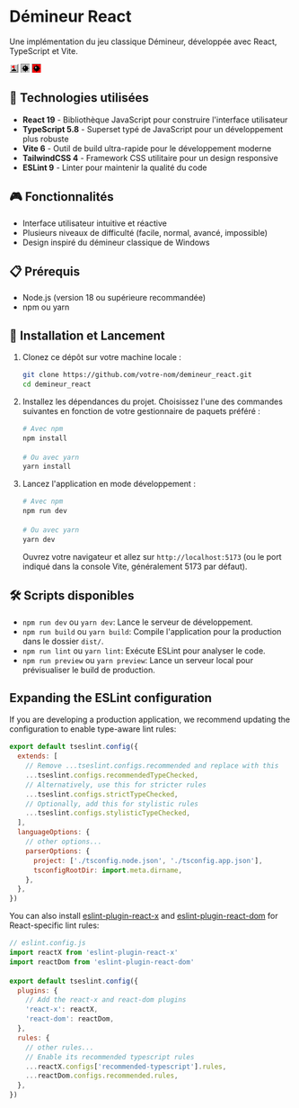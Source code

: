 # Démineur React

Une implémentation du jeu classique Démineur, développée avec React, TypeScript et Vite.

![Démineur](public/images/flag.gif) ![Mine](public/images/mine.gif) ![Explosion](public/images/exploded.gif)

## 🚀 Technologies utilisées

- **React 19** - Bibliothèque JavaScript pour construire l'interface utilisateur
- **TypeScript 5.8** - Superset typé de JavaScript pour un développement plus robuste
- **Vite 6** - Outil de build ultra-rapide pour le développement moderne
- **TailwindCSS 4** - Framework CSS utilitaire pour un design responsive
- **ESLint 9** - Linter pour maintenir la qualité du code

## 🎮 Fonctionnalités

- Interface utilisateur intuitive et réactive
- Plusieurs niveaux de difficulté (facile, normal, avancé, impossible)
- Design inspiré du démineur classique de Windows

## 📋 Prérequis

- Node.js (version 18 ou supérieure recommandée)
- npm ou yarn

## 🔧 Installation et Lancement

1.  Clonez ce dépôt sur votre machine locale :
    ```bash
    git clone https://github.com/votre-nom/demineur_react.git
    cd demineur_react
    ```

2.  Installez les dépendances du projet. Choisissez l'une des commandes suivantes en fonction de votre gestionnaire de paquets préféré :
    ```bash
    # Avec npm
    npm install

    # Ou avec yarn
    yarn install
    ```

3.  Lancez l'application en mode développement :
    ```bash
    # Avec npm
    npm run dev

    # Ou avec yarn
    yarn dev
    ```
    Ouvrez votre navigateur et allez sur `http://localhost:5173` (ou le port indiqué dans la console Vite, généralement 5173 par défaut).

## 🛠️ Scripts disponibles

-   `npm run dev` ou `yarn dev`: Lance le serveur de développement.
-   `npm run build` ou `yarn build`: Compile l'application pour la production dans le dossier `dist/`.
-   `npm run lint` ou `yarn lint`: Exécute ESLint pour analyser le code.
-   `npm run preview` ou `yarn preview`: Lance un serveur local pour prévisualiser le build de production.


## Expanding the ESLint configuration

If you are developing a production application, we recommend updating the configuration to enable type-aware lint rules:

```js
export default tseslint.config({
  extends: [
    // Remove ...tseslint.configs.recommended and replace with this
    ...tseslint.configs.recommendedTypeChecked,
    // Alternatively, use this for stricter rules
    ...tseslint.configs.strictTypeChecked,
    // Optionally, add this for stylistic rules
    ...tseslint.configs.stylisticTypeChecked,
  ],
  languageOptions: {
    // other options...
    parserOptions: {
      project: ['./tsconfig.node.json', './tsconfig.app.json'],
      tsconfigRootDir: import.meta.dirname,
    },
  },
})
```

You can also install [eslint-plugin-react-x](https://github.com/Rel1cx/eslint-react/tree/main/packages/plugins/eslint-plugin-react-x) and [eslint-plugin-react-dom](https://github.com/Rel1cx/eslint-react/tree/main/packages/plugins/eslint-plugin-react-dom) for React-specific lint rules:

```js
// eslint.config.js
import reactX from 'eslint-plugin-react-x'
import reactDom from 'eslint-plugin-react-dom'

export default tseslint.config({
  plugins: {
    // Add the react-x and react-dom plugins
    'react-x': reactX,
    'react-dom': reactDom,
  },
  rules: {
    // other rules...
    // Enable its recommended typescript rules
    ...reactX.configs['recommended-typescript'].rules,
    ...reactDom.configs.recommended.rules,
  },
})
```
